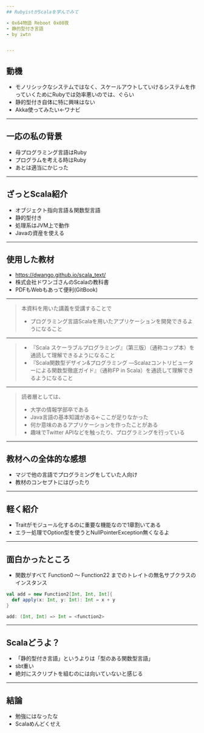 ```yaml
---
## RubyistがScalaを学んでみて

- 0x64物語 Reboot 0x08夜
- 静的型付き言語
- by iwtn


---
```

## 動機

- モノリシックなシステムではなく、スケールアウトしていけるシステムを作っていくためにRubyでは効率悪いのでは、ぐらい
- 静的型付き自体に特に興味はない
- Akka使ってみたい←ワナビ

---
## 一応の私の背景

- 母プログラミング言語はRuby
- プログラムを考える時はRuby
- あとは適当にかじった

---
## ざっとScala紹介

- オブジェクト指向言語＆関数型言語
- 静的型付き
- 処理系はJVM上で動作
- Javaの資産を使える

---
## 使用した教材

- https://dwango.github.io/scala_text/
- 株式会社ドワンゴさんのScalaの教科書
- PDFもWebもあって便利(GitBook)

---
> 本資料を用いた講義を受講することで
> * プログラミング言語Scalaを用いたアプリケーションを開発できるようになること

---
> * 『Scala スケーラブルプログラミング』（第三版）（通称コップ本）を通読して理解できるようになること
> * 『Scala関数型デザイン&プログラミング ―Scalazコントリビューターによる関数型徹底ガイド』（通称FP in Scala）を通読して理解できるようになること

---
> 読者層としては、
> * 大学の情報学部卒である
> * Java言語の基本知識がある←ここが足りなかった
> * 何か意味のあるアプリケーションを作ったことがある
> * 趣味でTwitter APIなどを触ったり、プログラミングを行っている

---
## 教材への全体的な感想

- マジで他の言語でプログラミングをしていた人向け
- 教材のコンセプトにはぴったり

---
## 軽く紹介

- Traitがモジュール化するのに重要な機能なので1章割いてある
- エラー処理でOption型を使うとNullPointerException無くなるよ

---
## 面白かったところ

- 関数がすべて Function0 〜 Function22 までのトレイトの無名サブクラスのインスタンス

```scala
val add = new Function2[Int, Int, Int]{
  def apply(x: Int, y: Int): Int = x + y
}

add: (Int, Int) => Int = <function2>
```

---
## Scalaどうよ？

- 「静的型付き言語」というよりは「型のある関数型言語」
- sbt重い
- 絶対にスクリプトを組むのには向いていないと感じる

---
## 結論

- 勉強にはなったな
- Scalaめんどくせえ

